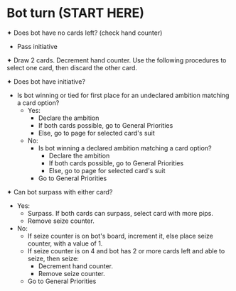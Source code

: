 # Bot turn (START HERE)

✦ Does bot have no cards left? (check hand counter)

- Pass initiative

✦ Draw 2 cards. Decrement hand counter. Use the following procedures to select one card, then discard the other card.

✦ Does bot have initiative?

- Is bot winning or tied for first place for an undeclared ambition matching a card option?
	- Yes:
		- Declare the ambition
		- If both cards possible, go to General Priorities
		- Else, go to page for selected card's suit
	- No:
		- Is bot winning a declared ambition matching a card option?
			- Declare the ambition
			- If both cards possible, go to General Priorities
			- Else, go to page for selected card's suit
		- Go to General Priorities

✦ Can bot surpass with either card?

- Yes:
	- Surpass. If both cards can surpass, select card with more pips.
	- Remove seize counter.
- No:
	- If seize counter is on bot's board, increment it, else place seize counter, with a value of 1.
	- If seize counter is on 4 and bot has 2 or more cards left and able to seize, then seize:
		- Decrement hand counter.
		- Remove seize counter.
	- Go to General Priorities

<div class="pagebreak"> </div>
